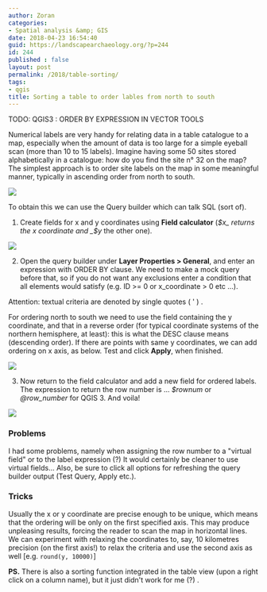 ```yaml
---
author: Zoran
categories:
- Spatial analysis &amp; GIS
date: 2018-04-23 16:54:40
guid: https://landscapearchaeology.org/?p=244
id: 244
published : false
layout: post
permalink: /2018/table-sorting/
tags:
- qgis
title: Sorting a table to order lables from north to south
---
```

TODO: QGIS3 :  ORDER BY EXPRESSION IN VECTOR TOOLS

Numerical labels are very handy for relating data in a table catalogue to a map, especially when the amount of data is too large for a simple eyeball scan (more than 10 to 15 labels). Imagine having some 50 sites stored alphabetically in a catalogue: how do you find the site n° 32 on the map? The simplest approach is to order site labels on the map in some meaningful manner, typically in ascending order from north to south.  
    

[![](https://4.bp.blogspot.com/-8IMj8yhVYoA/WgR-S2vdH7I/AAAAAAAAAzw/0SQ5Xg2n-uYsfSbUQcLGmrqbN_Qrpc-9QCLcBGAs/s1600/2017-10-order2.PNG)](https://4.bp.blogspot.com/-8IMj8yhVYoA/WgR-S2vdH7I/AAAAAAAAAzw/0SQ5Xg2n-uYsfSbUQcLGmrqbN_Qrpc-9QCLcBGAs/s1600/2017-10-order2.PNG)

To obtain this we can use the Query builder which can talk SQL (sort of).    
  
1) Create fields for x and y coordinates using **Field calculator** (_$x_ returns the x coordinate and _$y_ the other one).  
  

[![](https://2.bp.blogspot.com/-LiqKs43MuT0/WgWHexIBd_I/AAAAAAAAA0k/2WNxNG8m4W8qzD8KOqXNw9zdRD5eLPv3ACLcBGAs/s1600/2017-11-fieldcalc1.PNG)](https://2.bp.blogspot.com/-LiqKs43MuT0/WgWHexIBd_I/AAAAAAAAA0k/2WNxNG8m4W8qzD8KOqXNw9zdRD5eLPv3ACLcBGAs/s1600/2017-11-fieldcalc1.PNG)

2) Open the query builder under **Layer Properties > General**, and enter an expression with ORDER BY clause. We need to make a mock query before that, so if you do not want any exclusions enter a condition that all elements would satisfy (e.g. ID >= 0 or x_coordinate > 0 etc ...).  
  
Attention: textual criteria are denoted by single quotes ( ' ) .  
  
For ordering north to south we need to use the field containing the y coordinate, and that in a reverse order (for typical coordinate systems of the northern hemisphere, at least): this is what the DESC clause means (descending order). If there are points with same y coordinates, we can add ordering on x axis, as below. Test and click **Apply**, when finished.  
  
  

[![](https://3.bp.blogspot.com/-nCMCRkCb__k/WgWH6fn6fII/AAAAAAAAA0o/1nBYwTueNEMeh1siVot5_KumKBuqi4K7wCLcBGAs/s1600/2017-11-order-by.PNG)](https://3.bp.blogspot.com/-nCMCRkCb__k/WgWH6fn6fII/AAAAAAAAA0o/1nBYwTueNEMeh1siVot5_KumKBuqi4K7wCLcBGAs/s1600/2017-11-order-by.PNG)

3) Now return to the field calculator and add a new field for ordered labels. The expression to return the row number is ... _$rownum_ or _@row_number_ for QGIS 3. And voila!  
  
  

[![](https://4.bp.blogspot.com/-RkyGbM7K2mU/WgWJjVmmwTI/AAAAAAAAA00/m0z_jFCvKREsh8SRQKsbDn0ihl0BsLBhACLcBGAs/s1600/2017-11-fieldcalc.PNG)](https://4.bp.blogspot.com/-RkyGbM7K2mU/WgWJjVmmwTI/AAAAAAAAA00/m0z_jFCvKREsh8SRQKsbDn0ihl0BsLBhACLcBGAs/s1600/2017-11-fieldcalc.PNG)

  
  

### Problems

I had some problems, namely when assigning the row number to a "virtual field" or to the label expression (?) It would certainly be cleaner to use virtual fields... Also, be sure to click all options for refreshing the query builder output (Test Query, Apply etc.).  

### Tricks

Usually the x or y coordinate are precise enough to be unique, which means that the ordering will be only on the first specified axis. This may produce unpleasing results, forcing the reader to scan the map in horizontal lines. We can experiment with relaxing the coordinates to, say, 10 kilometres precision (on the first axis!) to relax the criteria and use the second axis as well \[e.g. `round(y, 10000)`\]  
  
**PS.** There is also a sorting function integrated in the table view (upon a right click on a column name), but it just didn't work for me (?) .
